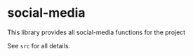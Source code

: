 # social-media

This library provides all social-media functions for the project

See `src` for all details.
